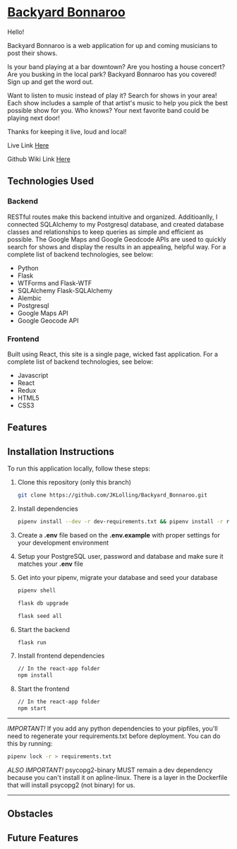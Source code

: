 # [Backyard Bonnaroo](https://backyard-bonnaroo.herokuapp.com/)

Hello! 

Backyard Bonnaroo is a web application for up and coming musicians to post their shows. 

Is your band playing at a bar downtown? Are you hosting a house concert? Are you busking in the local park? Backyard Bonnaroo has you covered! Sign up and get the word out.

Want to listen to music instead of play it? Search for shows in your area! Each show includes a sample of that artist's music to help you pick the best possible show for you. Who knows? Your next favorite band could be playing next door!

Thanks for keeping it live, loud and local!

Live Link [Here](https://backyard-bonnaroo.herokuapp.com/)

Github Wiki Link [Here](https://github.com/JKLolling/Backyard_Bonnaroo/wiki/Home/)

## Technologies Used

### Backend
RESTful routes make this backend intuitive and organized. Additioanlly, I connected SQLAlchemy to my Postgresql database, and created database classes and relationships to keep  queries as simple and efficient as possible. The Google Maps and Google Geodcode APIs are used to quickly search for shows and display the results in an appealing, helpful way. For a complete list of backend technologies, see below:
 - Python
 - Flask
 - WTForms and Flask-WTF
 - SQLAlchemy Flask-SQLAlchemy
 - Alembic 
 - Postgresql
 - Google Maps API
 - Google Geocode API
### Frontend
Built using React, this site is a single page, wicked fast application. For a complete list of backend technologies, see below:
- Javascript
- React
- Redux
- HTML5
- CSS3

## Features

## Installation Instructions

To run this application locally, follow these steps: 

1. Clone this repository (only this branch)

   ```bash
   git clone https://github.com/JKLolling/Backyard_Bonnaroo.git
   ```

2. Install dependencies

      ```bash
      pipenv install --dev -r dev-requirements.txt && pipenv install -r requirements.txt
      ```

3. Create a **.env** file based on the **.env.example** with proper settings for your
   development environment
   
4. Setup your PostgreSQL user, password and database and make sure it matches your **.env** file

5. Get into your pipenv, migrate your database and seed your database

   ```bash
   pipenv shell
   ```

   ```bash
   flask db upgrade
   ```

   ```bash
   flask seed all
   ```

6. Start the backend
   ```bash
   flask run
   ```
8. Install frontend dependencies 
   ```bash
   // In the react-app folder
   npm install
   ```
10. Start the frontend
    ```bash
    // In the react-app folder
    npm start
    ```
***
*IMPORTANT!*
   If you add any python dependencies to your pipfiles, you'll need to regenerate your requirements.txt before deployment.
   You can do this by running:

   ```bash
   pipenv lock -r > requirements.txt
   ```

*ALSO IMPORTANT!*
   psycopg2-binary MUST remain a dev dependency because you can't install it on apline-linux.
   There is a layer in the Dockerfile that will install psycopg2 (not binary) for us.
***

## Obstacles

## Future Features
